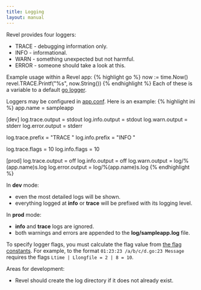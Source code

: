 ```yaml
---
title: Logging
layout: manual
---
```


Revel provides four loggers:

* TRACE - debugging information only.
* INFO - informational.
* WARN - something unexpected but not harmful.
* ERROR - someone should take a look at this.

Example usage within a Revel app:
{% highlight go %}
now := time.Now()
revel.TRACE.Printf("%s", now.String())
{% endhighlight %}
Each of these is a variable to a default [go logger](http://golang.org/pkg/log/).

Loggers may be configured in [app.conf](appconf.html).  Here is an example:
{% highlight ini %}
app.name = sampleapp

[dev]
log.trace.output = stdout
log.info.output  = stdout
log.warn.output  = stderr
log.error.output = stderr

log.trace.prefix = "TRACE "
log.info.prefix  = "INFO  "

log.trace.flags  = 10
log.info.flags   = 10

[prod]
log.trace.output = off
log.info.output  = off
log.warn.output  = log/%(app.name)s.log
log.error.output = log/%(app.name)s.log
{% endhighlight %}

In **dev** mode:

* even the most detailed logs will be shown.
* everything logged at **info** or **trace** will be prefixed with its logging
level.

In **prod** mode:

* **info** and **trace** logs are ignored.
* both warnings and errors are appended to the **log/sampleapp.log** file.

To specify logger flags, you must calculate the flag value from
[the flag constants](http://www.golang.org/pkg/log/#constants).  For example, to
the format `01:23:23 /a/b/c/d.go:23 Message` requires the flags
`Ltime | Llongfile = 2 | 8 = 10`.

Areas for development:

* Revel should create the log directory if it does not already exist.
